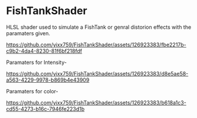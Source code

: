 # FishTankShader
HLSL shader used to simulate a FishTank or genral distorion effects with the paramaters given.

https://github.com/yixx759/FishTankShader/assets/126923383/fbe2217b-c9b2-4da4-8230-81f6bf218fdf

Paramaters for Intensity-

https://github.com/yixx759/FishTankShader/assets/126923383/d8e5ae58-a563-4229-9978-b869b4e43909

Paramaters for color-

https://github.com/yixx759/FishTankShader/assets/126923383/b618a1c3-cd55-4273-b16c-7946fe223d1b












